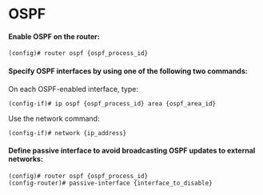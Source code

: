 # OSPF

#### Enable OSPF on the router:
```cisco
(config)# router ospf {ospf_process_id}
```
#### Specify OSPF interfaces by using one of the following two commands:

On each OSPF-enabled interface, type:
```cisco
(config-if)# ip ospf {ospf_process_id} area {ospf_area_id}
```
Use the network command:

```cisco
(config-if)# network {ip_address}
```
#### Define passive interface to avoid broadcasting OSPF updates to external networks:
```cisco
(config)# router ospf {ospf_process_id}
(config-router)# passive-interface {interface_to_disable}
